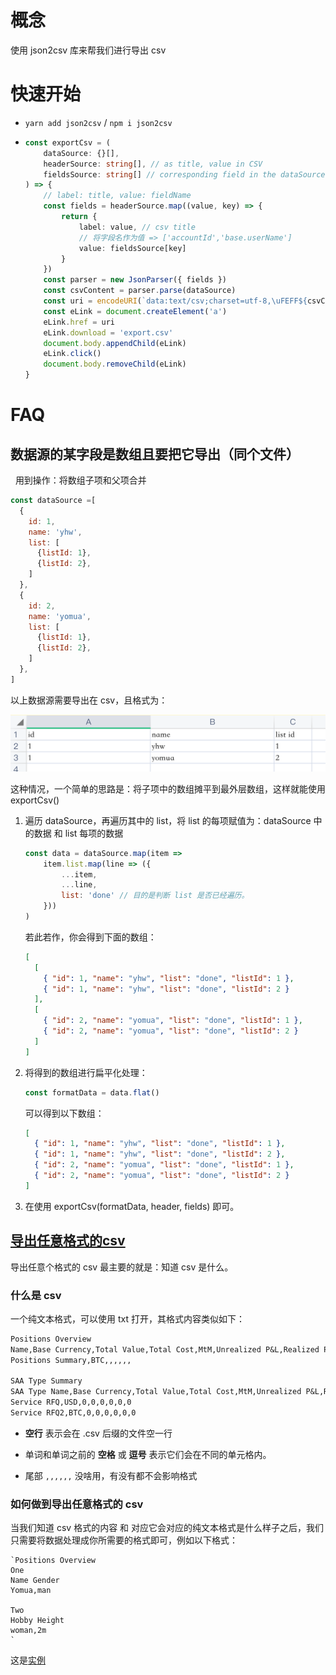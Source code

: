 # 概念

使用 json2csv 库来帮我们进行导出 csv

# 快速开始

- `yarn add json2csv` / `npm i json2csv`

- ```ts
  const exportCsv = (
      dataSource: {}[],
      headerSource: string[], // as title, value in CSV
      fieldsSource: string[] // corresponding field in the dataSource
  ) => {
      // label: title, value: fieldName
      const fields = headerSource.map((value, key) => {
          return {
              label: value, // csv title
              // 将字段名作为值 => ['accountId','base.userName']
              value: fieldsSource[key] 
          }
      })
      const parser = new JsonParser({ fields })
      const csvContent = parser.parse(dataSource)
      const uri = encodeURI(`data:text/csv;charset=utf-8,\uFEFF${csvContent}`)
      const eLink = document.createElement('a')
      eLink.href = uri
      eLink.download = 'export.csv'
      document.body.appendChild(eLink)
      eLink.click()
      document.body.removeChild(eLink)
  }
  ```

# FAQ

## 数据源的某字段是数组且要把它导出（同个文件）

  用到操作：将数组子项和父项合并

```js
const dataSource =[
  {
    id: 1,
    name: 'yhw',
    list: [
      {listId: 1},
      {listId: 2},
    ]
  },
  {
    id: 2,
    name: 'yomua',
    list: [
      {listId: 1},
      {listId: 2},
    ]
  },
]
```

以上数据源需要导出在 csv，且格式为：

![](./picture/datasource.png)

这种情况，一个简单的思路是：将子项中的数组摊平到最外层数组，这样就能使用 exportCsv()

1. 遍历 dataSource，再遍历其中的 list，将 list 的每项赋值为：dataSource 中的数据 和 list 每项的数据
   
   ```js
   const data = dataSource.map(item =>
       item.list.map(line => ({
           ...item,
           ...line,
           list: 'done' // 目的是判断 list 是否已经遍历。
       }))
   )
   ```
   
   若此若作，你会得到下面的数组：
   
   ```json
   [
     [
       { "id": 1, "name": "yhw", "list": "done", "listId": 1 },
       { "id": 1, "name": "yhw", "list": "done", "listId": 2 }
     ],
     [
       { "id": 2, "name": "yomua", "list": "done", "listId": 1 },
       { "id": 2, "name": "yomua", "list": "done", "listId": 2 }
     ]
   ]
   ```

2. 将得到的数组进行扁平化处理：
   
   ```js
   const formatData = data.flat()
   ```
   
   可以得到以下数组：
   
   ```json
   [
     { "id": 1, "name": "yhw", "list": "done", "listId": 1 },
     { "id": 1, "name": "yhw", "list": "done", "listId": 2 },
     { "id": 2, "name": "yomua", "list": "done", "listId": 1 },
     { "id": 2, "name": "yomua", "list": "done", "listId": 2 }
   ]
   ```

3. 在使用 exportCsv(formatData, header, fields) 即可。

## [导出任意格式的csv](https://codesandbox.io/s/dao-chu-ren-yi-ge-shi-de-csv-5fntpr)

导出任意个格式的 csv 最主要的就是：知道 csv 是什么。

### 什么是 csv

一个纯文本格式，可以使用 txt 打开，其格式内容类似如下：

```txt
Positions Overview
Name,Base Currency,Total Value,Total Cost,MtM,Unrealized P&L,Realized P&L,Net P&L
Positions Summary,BTC,,,,,, 

SAA Type Summary
SAA Type Name,Base Currency,Total Value,Total Cost,MtM,Unrealized P&L,Realized P&L,Net P&L
Service RFQ,USD,0,0,0,0,0,0 
Service RFQ2,BTC,0,0,0,0,0,0 

```

- **空行** 表示会在 .csv 后缀的文件空一行

- 单词和单词之前的 **空格** 或 **逗号** 表示它们会在不同的单元格内。

- 尾部 `,,,,,,`  没啥用，有没有都不会影响格式

### 如何做到导出任意格式的 csv

当我们知道 csv 格式的内容 和 对应它会对应的纯文本格式是什么样子之后，我们只需要将数据处理成你所需要的格式即可，例如以下格式：

```
`Positions Overview
One
Name Gender
Yomua,man

Two
Hobby Height
woman,2m
`
```

这是[实例](https://codesandbox.io/s/dao-chu-ren-yi-ge-shi-de-csv-5fntpr?file=/src/tools.ts)
